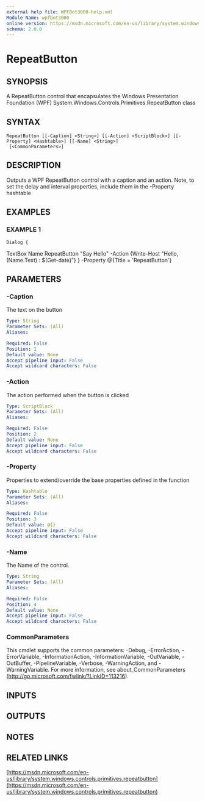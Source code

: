 ```yaml
---
external help file: WPFBot3000-help.xml
Module Name: wpfbot3000
online version: https://msdn.microsoft.com/en-us/library/system.windows.controls.primitives.repeatbutton
schema: 2.0.0
---
```


# RepeatButton

## SYNOPSIS
A RepeatButton control that encapsulates the Windows Presentation Foundation (WPF) System.Windows.Controls.Primitives.RepeatButton class

## SYNTAX

```
RepeatButton [[-Caption] <String>] [[-Action] <ScriptBlock>] [[-Property] <Hashtable>] [[-Name] <String>]
 [<CommonParameters>]
```

## DESCRIPTION
Outputs a WPF RepeatButton control with a caption and an action. 
Note, to set the delay and interval properties, include them in the -Property hashtable

## EXAMPLES

### EXAMPLE 1
```
Dialog {
```

TextBox Name
    RepeatButton "Say Hello" -Action {Write-Host "Hello, $($Name.Text) : $(Get-date)"}
} -Property @{Title = 'RepeatButton'}

## PARAMETERS

### -Caption
The text on the button

```yaml
Type: String
Parameter Sets: (All)
Aliases:

Required: False
Position: 1
Default value: None
Accept pipeline input: False
Accept wildcard characters: False
```

### -Action
The action performed when the button is clicked

```yaml
Type: ScriptBlock
Parameter Sets: (All)
Aliases:

Required: False
Position: 2
Default value: None
Accept pipeline input: False
Accept wildcard characters: False
```

### -Property
Properties to extend/override the base properties defined in the function

```yaml
Type: Hashtable
Parameter Sets: (All)
Aliases:

Required: False
Position: 3
Default value: @{}
Accept pipeline input: False
Accept wildcard characters: False
```

### -Name
The Name of the control.

```yaml
Type: String
Parameter Sets: (All)
Aliases:

Required: False
Position: 4
Default value: None
Accept pipeline input: False
Accept wildcard characters: False
```

### CommonParameters
This cmdlet supports the common parameters: -Debug, -ErrorAction, -ErrorVariable, -InformationAction, -InformationVariable, -OutVariable, -OutBuffer, -PipelineVariable, -Verbose, -WarningAction, and -WarningVariable.
For more information, see about_CommonParameters (http://go.microsoft.com/fwlink/?LinkID=113216).

## INPUTS

## OUTPUTS

## NOTES

## RELATED LINKS

[https://msdn.microsoft.com/en-us/library/system.windows.controls.primitives.repeatbutton](https://msdn.microsoft.com/en-us/library/system.windows.controls.primitives.repeatbutton)

